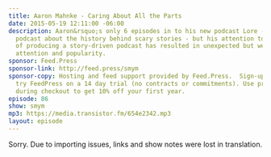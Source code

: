 ```yaml
---
title: Aaron Mahnke - Caring About All the Parts
date: 2015-05-19 12:11:00 -06:00
description: Aaron&rsquo;s only 6 episodes in to his new podcast Lore - a bi-weekly
  podcast about the history behind scary stories - but his attention to all the details
  of producing a story-driven podcast has resulted in unexpected but well deserved
  attention and popularity.
sponsor: Feed.Press
sponsor-link: http://feed.press/smym
sponsor-copy: Hosting and feed support provided by Feed.Press.  Sign-up today and
  try FeedPress on a 14 day trial (no contracts or commitments). Use promo code "smym"
  during checkout to get 10% off your first year.
episode: 86
show: smym
mp3: https://media.transistor.fm/654e2342.mp3
layout: episode
---
```


Sorry. Due to importing issues, links and show notes were lost in translation.
